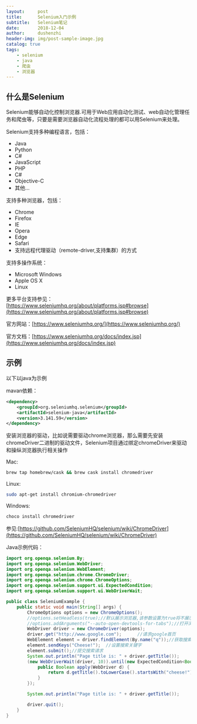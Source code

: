 ```yaml
---
layout:     post
title:      Selenium入门示例
subtitle:   Selenium笔记
date:       2018-12-04
author:     dushenzhi
header-img: img/post-sample-image.jpg
catalog: true
tags:
    - selenium
    - java
    - 爬虫
    - 浏览器
---
```


## 什么是Selenium

Selenium能够自动化控制浏览器.可用于Web应用自动化测试、web自动化管理任务和爬虫等，只要是需要浏览器自动化流程处理的都可以用Selenium来处理。

Selenium支持多种编程语言，包括：

* Java
* Python
* C#
* JavaScript
* PHP
* C#
* Objective-C
* 其他...

支持多种浏览器，包括：

* Chrome
* Firefox
* IE
* Opera
* Edge 
* Safari
* 支持远程代理驱动（remote-driver,支持集群）的方式

支持多操作系统：

* Microsoft Windows
* Apple OS X
* Linux

更多平台支持参见：[https://www.seleniumhq.org/about/platforms.jsp#browse](https://www.seleniumhq.org/about/platforms.jsp#browse)



官方网站：[https://www.seleniumhq.org/](https://www.seleniumhq.org/)

官方文档：[https://www.seleniumhq.org/docs/index.jsp](https://www.seleniumhq.org/docs/index.jsp)

## 示例

以下以java为示例

mavan依赖：

``` xml
<dependency>
    <groupId>org.seleniumhq.selenium</groupId>
    <artifactId>selenium-java</artifactId>
    <version>3.141.59</version>
</dependency>
```



安装浏览器的驱动，比如说需要驱动chrome浏览器，那么需要先安装chromeDriver二进制的驱动文件，Selenium项目通过绑定chromeDriver来驱动和操纵浏览器执行相关操作

Mac:  

``` bash
brew tap homebrew/cask && brew cask install chromedriver
```

Linux:

``` bash
sudo apt-get install chromium-chromedriver
```

Windows:

``` bash
choco install chromedriver
```

参见:[https://github.com/SeleniumHQ/selenium/wiki/ChromeDriver](https://github.com/SeleniumHQ/selenium/wiki/ChromeDriver)



Java示例代码：

``` java
import org.openqa.selenium.By;
import org.openqa.selenium.WebDriver;
import org.openqa.selenium.WebElement;
import org.openqa.selenium.chrome.ChromeDriver;
import org.openqa.selenium.chrome.ChromeOptions;
import org.openqa.selenium.support.ui.ExpectedCondition;
import org.openqa.selenium.support.ui.WebDriverWait;

public class SeleniumExample {
    public static void main(String[] args) {
        ChromeOptions options = new ChromeOptions();
        //options.setHeadless(true);//默认展示浏览器,该参数设置为true将不展示浏览器
        //options.addArguments("--auto-open-devtools-for-tabs");//打开浏览器时自动开启开发者工具
        WebDriver driver = new ChromeDriver(options);
        driver.get("http://www.google.com");      //请求google首页
        WebElement element = driver.findElement(By.name("q"));//获取搜索框页面元素
        element.sendKeys("Cheese!");  //设置搜索关键字
        element.submit();//提交搜索请求
        System.out.println("Page title is: " + driver.getTitle());
        (new WebDriverWait(driver, 10)).until(new ExpectedCondition<Boolean>() { //页面响应回调处理
            public Boolean apply(WebDriver d) {
                return d.getTitle().toLowerCase().startsWith("cheese!");
            }
        });

        System.out.println("Page title is: " + driver.getTitle());

        driver.quit();
    }
}
```

